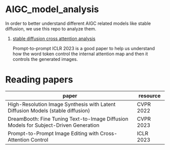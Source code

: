 # AIGC_model_analysis


In order to better understand different AIGC related models like stable diffusion, we use this repo to analyze them.


 
1. [stable diffusion cross attention analysis](https://github.com/cloudwishper/AIGC_model_analysis/tree/main/stable_diffusion_cross_attention)

    Prompt-to-prompt ICLR 2023 is a good paper to help us understand how the word token control the internal attention map and then it controls the generated images.


# Reading papers

| paper  | resource |
| ------------- | ------------- |
| High-Resolution Image Synthesis with Latent Diffusion Models (stable diffusion)  | CVPR 2022  |
| DreamBooth: Fine Tuning Text-to-Image Diffusion Models for Subject-Driven Generation | CVPR 2023 |
|Prompt-to-Prompt Image Editing with Cross-Attention Control |ICLR 2023 |
